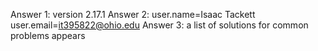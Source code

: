 Answer 1:
version 2.17.1
Answer 2:
user.name=Isaac Tackett
user.email=it395822@ohio.edu
Answer 3:
a list of solutions for common problems appears


